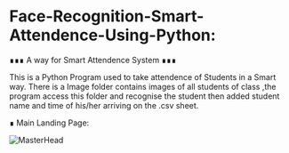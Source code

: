 # Face-Recognition-Smart-Attendence-Using-Python:
∎∎∎ A way for Smart Attendence System ∎∎∎ 

This is a Python Program used to take attendence of Students in a Smart way.
There is a Image folder contains images of all students of class ,the program 
access this folder and recognise the student then added student name and time 
of his/her arriving on the .csv sheet. 



∎ Main Landing Page:


![MasterHead]()
